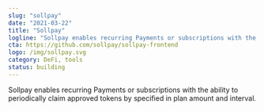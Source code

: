```yaml
---
slug: "sollpay"
date: "2021-03-22"
title: "Sollpay"
logline: "Sollpay enables recurring Payments or subscriptions with the ability to periodically claim approved tokens by specified in plan amount and interval."
cta: https://github.com/sollpay/sollpay-frontend
logo: /img/sollpay.svg
category: DeFi, tools
status: building
---
```


Sollpay enables recurring Payments or subscriptions with the ability to periodically claim approved tokens by specified in plan amount and interval.
